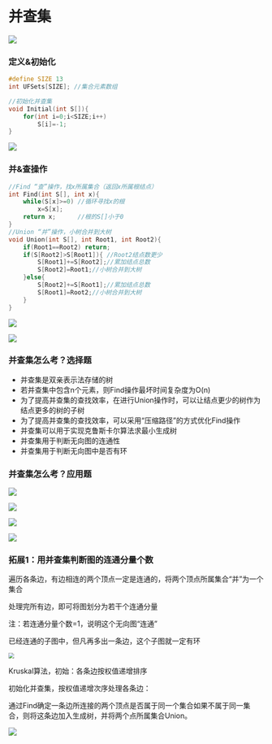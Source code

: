 # 并查集

![](2.png)

### 定义&初始化

```c++
#define SIZE 13
int UFSets[SIZE]; //集合元素数组

//初始化并查集
void Initial(int S[]){
    for(int i=0;i<SIZE;i++)
        S[i]=-1;
}
```

![](1.png)

### 并&查操作

```c++
//Find “查”操作，找x所属集合（返回x所属根结点）
int Find(int S[], int x){
    while(S[x]>=0) //循环寻找x的根
        x=S[x];
    return x;      //根的S[]小于0
}
//Union “并”操作，小树合并到大树
void Union(int S[], int Root1, int Root2){
    if(Root1==Root2) return;
    if(S[Root2]>S[Root1]){ //Root2结点数更少
        S[Root1]+=S[Root2];//累加结点总数
        S[Root2]=Root1;//小树合并到大树
    }else{
        S[Root2]+=S[Root1];//累加结点总数
        S[Root1]=Root2;//小树合并到大树
    }
}
```

![](3.png)

![](4.png)

### 并查集怎么考？选择题

- 并查集是双亲表示法存储的树
- 若并查集中包含n个元素，则Find操作最坏时间复杂度为O(n)
- 为了提高并查集的查找效率，在进行Union操作时，可以让结点更少的树作为结点更多的树的子树
- 为了提高并查集的查找效率，可以采用“压缩路径”的方式优化Find操作
- 并查集可以用于实现克鲁斯卡尔算法求最小生成树
- 并查集用于判断无向图的连通性
- 并查集用于判断无向图中是否有环

### 并查集怎么考？应用题

![](5.png)

![](6.png)

![](7.png)

![](8.png)

### 拓展1：用并查集判断图的连通分量个数

遍历各条边，有边相连的两个顶点一定是连通的，将两个顶点所属集合“并”为一个集合

处理完所有边，即可将图划分为若干个连通分量

注：若连通分量个数=1，说明这个无向图“连通”

已经连通的子图中，但凡再多出一条边，这个子图就一定有环

<img src="9.png" style="zoom:67%;" />

Kruskal算法，初始：各条边按权值递增排序

初始化并查集，按权值递增次序处理各条边：

通过Find确定一条边所连接的两个顶点是否属于同一个集合如果不属于同一集合，则将这条边加入生成树，并将两个点所属集合Union。

![](10.png)